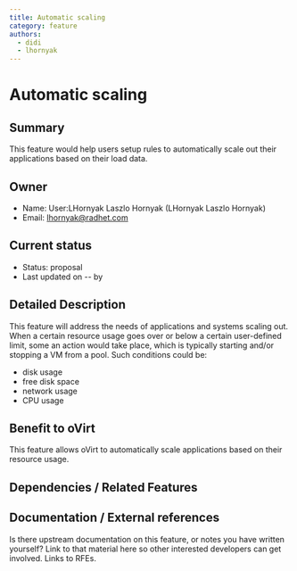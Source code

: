 ```yaml
---
title: Automatic scaling
category: feature
authors:
  - didi
  - lhornyak
---
```


# Automatic scaling

## Summary

This feature would help users setup rules to automatically scale out their applications based on their load data.

## Owner

*   Name: User:LHornyak Laszlo Hornyak (LHornyak Laszlo Hornyak)
*   Email: <lhornyak@radhet.com>

## Current status

*   Status: proposal
*   Last updated on -- by

## Detailed Description

This feature will address the needs of applications and systems scaling out. When a certain resource usage goes over or below a certain user-defined limit, some an action would take place, which is typically starting and/or stopping a VM from a pool. Such conditions could be:

*   disk usage
*   free disk space
*   network usage
*   CPU usage

## Benefit to oVirt

This feature allows oVirt to automatically scale applications based on their resource usage.

## Dependencies / Related Features

## Documentation / External references

Is there upstream documentation on this feature, or notes you have written yourself? Link to that material here so other interested developers can get involved. Links to RFEs.


